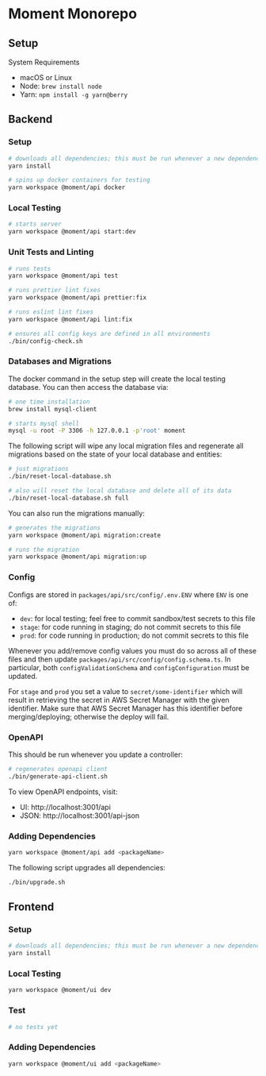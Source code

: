 # Moment Monorepo

## Setup

System Requirements

- macOS or Linux
- Node: `brew install node`
- Yarn: `npm install -g yarn@berry`

## Backend

### Setup

```bash
# downloads all dependencies; this must be run whenever a new dependency is added/removed
yarn install

# spins up docker containers for testing
yarn workspace @moment/api docker
```

### Local Testing

```bash
# starts server
yarn workspace @moment/api start:dev
```

### Unit Tests and Linting

```bash
# runs tests
yarn workspace @moment/api test

# runs prettier lint fixes
yarn workspace @moment/api prettier:fix

# runs eslint lint fixes
yarn workspace @moment/api lint:fix

# ensures all config keys are defined in all environments
./bin/config-check.sh
```

### Databases and Migrations

The docker command in the setup step will create the local testing database. You
can then access the database via:

```bash
# one time installation
brew install mysql-client

# starts mysql shell
mysql -u root -P 3306 -h 127.0.0.1 -p'root' moment
```

The following script will wipe any local migration files and regenerate all
migrations based on the state of your local database and entities:

```bash
# just migrations
./bin/reset-local-database.sh

# also will reset the local database and delete all of its data
./bin/reset-local-database.sh full
```

You can also run the migrations manually:

```bash
# generates the migrations
yarn workspace @moment/api migration:create

# runs the migration
yarn workspace @moment/api migration:up
```

### Config

Configs are stored in `packages/api/src/config/.env.ENV` where `ENV` is one of:

- `dev`: for local testing; feel free to commit sandbox/test secrets to this file
- `stage`: for code running in staging; do not commit secrets to this file
- `prod`: for code running in production; do not commit secrets to this file

Whenever you add/remove config values you must do so across all of these files
and then update `packages/api/src/config/config.schema.ts`. In particular, both
`configValidationSchema` and `configConfiguration` must be updated.

For `stage` and `prod` you set a value to `secret/some-identifier` which will
result in retrieving the secret in AWS Secret Manager with the given
identifier. Make sure that AWS Secret Manager has this identifier before
merging/deploying; otherwise the deploy will fail.

### OpenAPI

This should be run whenever you update a controller:

```bash
# regenerates openapi client
./bin/generate-api-client.sh
```

To view OpenAPI endpoints, visit:

- UI: http://localhost:3001/api
- JSON: http://localhost:3001/api-json

### Adding Dependencies

```bash
yarn workspace @moment/api add <packageName>
```

The following script upgrades all dependencies:

```bash
./bin/upgrade.sh
```

## Frontend

### Setup

```bash
# downloads all dependencies; this must be run whenever a new dependency is added/removed
yarn install
```

### Local Testing

```bash
yarn workspace @moment/ui dev
```

### Test

```bash
# no tests yet
```

### Adding Dependencies

```bash
yarn workspace @moment/ui add <packageName>
```
